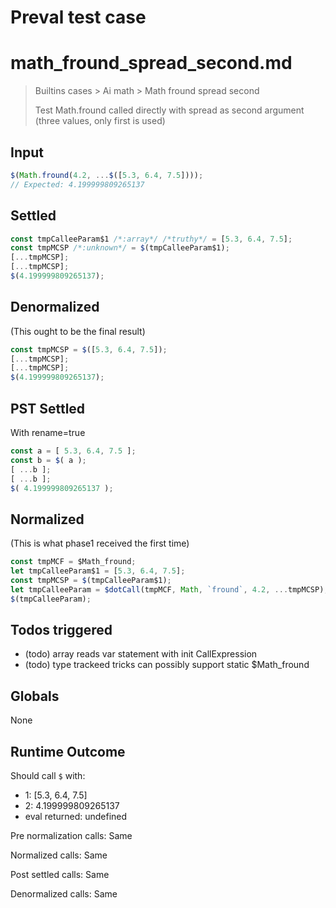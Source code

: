 # Preval test case

# math_fround_spread_second.md

> Builtins cases > Ai math > Math fround spread second
>
> Test Math.fround called directly with spread as second argument (three values, only first is used)

## Input

`````js filename=intro
$(Math.fround(4.2, ...$([5.3, 6.4, 7.5])));
// Expected: 4.199999809265137
`````


## Settled


`````js filename=intro
const tmpCalleeParam$1 /*:array*/ /*truthy*/ = [5.3, 6.4, 7.5];
const tmpMCSP /*:unknown*/ = $(tmpCalleeParam$1);
[...tmpMCSP];
[...tmpMCSP];
$(4.199999809265137);
`````


## Denormalized
(This ought to be the final result)

`````js filename=intro
const tmpMCSP = $([5.3, 6.4, 7.5]);
[...tmpMCSP];
[...tmpMCSP];
$(4.199999809265137);
`````


## PST Settled
With rename=true

`````js filename=intro
const a = [ 5.3, 6.4, 7.5 ];
const b = $( a );
[ ...b ];
[ ...b ];
$( 4.199999809265137 );
`````


## Normalized
(This is what phase1 received the first time)

`````js filename=intro
const tmpMCF = $Math_fround;
let tmpCalleeParam$1 = [5.3, 6.4, 7.5];
const tmpMCSP = $(tmpCalleeParam$1);
let tmpCalleeParam = $dotCall(tmpMCF, Math, `fround`, 4.2, ...tmpMCSP);
$(tmpCalleeParam);
`````


## Todos triggered


- (todo) array reads var statement with init CallExpression
- (todo) type trackeed tricks can possibly support static $Math_fround


## Globals


None


## Runtime Outcome


Should call `$` with:
 - 1: [5.3, 6.4, 7.5]
 - 2: 4.199999809265137
 - eval returned: undefined

Pre normalization calls: Same

Normalized calls: Same

Post settled calls: Same

Denormalized calls: Same
